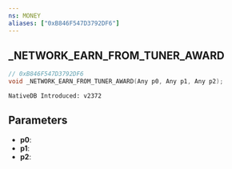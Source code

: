 ```yaml
---
ns: MONEY
aliases: ["0xB846F547D3792DF6"]
---
```

## _NETWORK_EARN_FROM_TUNER_AWARD

```c
// 0xB846F547D3792DF6
void _NETWORK_EARN_FROM_TUNER_AWARD(Any p0, Any p1, Any p2);
```

```
NativeDB Introduced: v2372
```

## Parameters
* **p0**:
* **p1**:
* **p2**:
